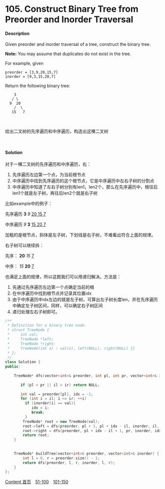 # 105. Construct Binary Tree from Preorder and Inorder Traversal

#### Description

Given preorder and inorder traversal of a tree, construct the binary tree.

**Note:**
You may assume that duplicates do not exist in the tree.

For example, given

```
preorder = [3,9,20,15,7]
inorder = [9,3,15,20,7]
```

Return the following binary tree:

```
    3
   / \
  9  20
    /  \
   15   7
```

<br>

给出二叉树的先序遍历和中序遍历，构造出这棵二叉树

<br>



#### Solution

对于一棵二叉树的先序遍历和中序遍历，右：

1. 先序遍历左边第一个点，为当前根节点
2. 中序遍历中找到先序遍历的这个根节点，它是中序遍历中左右子树的分割点
3. 中序遍历中知道了左右子树分别有len1，len2个，那么在先序遍历中，根往后len1个就是左子树，再往后len2个就是右子树

比如example中的例子：

先序遍历 **3**          *9*           <u>20 15 7</u>

中序遍历 *9*          **3**           <u>15 20 7</u>

加粗的是根节点，斜体是左子树，下划线是右子树，不难看出符合上面的规律。

右子树可以继续拆：

 先序：   **20**      *15*      <u>7</u>

 中序：    *15*      **20**     <u>7</u>

也满足上面的规律，所以这题我们可以用递归解决。方法是：

1. 先通过先序遍历左边第一个点确定当前的根
2. 在中序遍历中找到根节点并记录其位置idx
3. 由于中序遍历中idx左边的就是左子树，可算出左子树长度len，并在先序遍历中确定左子树区间，同样，可以确定右子树区间
4. 递归处理左右子树即可。


```c++
/**
 * Definition for a binary tree node.
 * struct TreeNode {
 *     int val;
 *     TreeNode *left;
 *     TreeNode *right;
 *     TreeNode(int x) : val(x), left(NULL), right(NULL) {}
 * };
 */
class Solution {
public:
    
    TreeNode* dfs(vector<int>& preorder, int pl, int pr, vector<int>& inorder, int il, int ir){
        
       if (pl > pr || il > ir) return NULL;
        
       int val = preorder[pl], idx = -1;
       for (int i = il; i <= ir; ++i)
         if (inorder[i] == val){
            idx = i;
            break;
         }
        TreeNode* root = new TreeNode(val);
        root->left = dfs(preorder, pl + 1, pl + idx - il, inorder, il, idx - 1);
        root->right = dfs(preorder, pl + idx - il + 1, pr, inorder, idx + 1, ir);
        return root;
    }
    
    
    TreeNode* buildTree(vector<int>& preorder, vector<int>& inorder) {
        int l = 0, r = preorder.size() - 1;
        return dfs(preorder, l, r, inorder, l, r);
    }
};
```



[Content   首页](../README.md)&emsp;[51-100](../51-100.md)&emsp;[101-150](../101-150.md)

